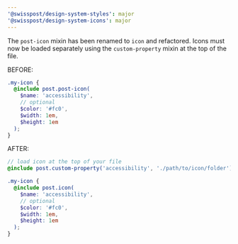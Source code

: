 ```yaml
---
'@swisspost/design-system-styles': major
'@swisspost/design-system-icons': major
---
```


The `post-icon` mixin has been renamed to `icon` and refactored. Icons must now be loaded separately using the `custom-property` mixin at the top of the file.

BEFORE:
```scss
.my-icon {
  @include post.post-icon(
    $name: 'accessibility',
    // optional
    $color: '#fc0',
    $width: 1em,
    $height: 1em
  );
}
```

AFTER:
```scss
// load icon at the top of your file
@include post.custom-property('accessibility', './path/to/icon/folder');

.my-icon {
  @include post.icon(
    $name: 'accessibility',
    // optional
    $color: '#fc0',
    $width: 1em,
    $height: 1em
  );
}
```
